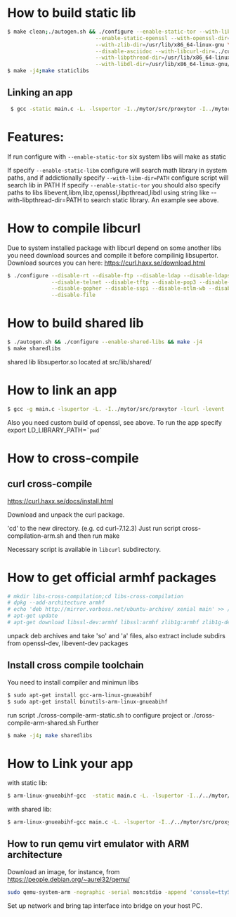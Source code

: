# How to build static lib #

````bash
$ make clean;./autogen.sh && ./configure --enable-static-tor --with-libevent-dir=/usr/lib/x86_64-linux-gnu \
							--enable-static-openssl --with-openssl-dir=/usr/lib/x86_64-linux-gnu \
							--with-zlib-dir=/usr/lib/x86_64-linux-gnu \
							--disable-asciidoc --with-libcurl-dir=../curl-7.58.0/lib/.libs/ \
							--with-libpthread-dir=/usr/lib/x86_64-linux-gnu/ \
							--with-libdl-dir=/usr/lib/x86_64-linux-gnu/
$ make -j4;make staticlibs
````
## Linking an app ##
````bash
 $ gcc -static main.c -L. -lsupertor -I../mytor/src/proxytor -I../mytor/src/or/ -o app
````

# Features: #

If run configure with `--enable-static-tor` six system libs will make as static

If specify `--enable-static-libm` configure will search math library in system paths, and if addictionally specify `--with-libm-dir=PATH` configure script will search lib in PATH
If specify `--enable-static-tor` you should also specify paths to libs libevent,libm,libz,openssl,libpthread,libdl using string like
--with-libpthread-dir=PATH to search static library. An example see above.
# How to compile libcurl #

Due to system installed package with libcurl depend on some another libs you need download sources and compile it before compilinig libsupertor.
Download sources you can here: https://curl.haxx.se/download.html
````bash
$ ./configure --disable-rt --disable-ftp --disable-ldap --disable-ldaps --disable-rtsp --disable-dict \
			  --disable-telnet --disable-tftp --disable-pop3 --disable-imap --disable-smb --disable-smtp \
			  --disable-gopher --disable-sspi --disable-ntlm-wb --disable-tls-srp --without-zlib --disable-threaded-resolver \
			  --disable-file
````
# How to build shared lib #

````bash
$ ./autogen.sh && ./configure --enable-shared-libs && make -j4
$ make sharedlibs
````

shared lib libsupertor.so located at src/lib/shared/

# How to link an app #
````bash
$ gcc -g main.c -lsupertor -L. -I../mytor/src/proxytor -lcurl -levent  -lz -lm -lpthread -o app
````
Also you need custom build of openssl, see above.
To run the app specify export LD_LIBRARY_PATH=`` `pwd` ``

# How to cross-compile #
## curl cross-compile ##
https://curl.haxx.se/docs/install.html

Download and unpack the curl package.

'cd' to the new directory. (e.g. cd curl-7.12.3)
Just run script cross-compilation-arm.sh and then run make

Necessary script is available in ````libcurl```` subdirectory.

# How to get official armhf packages #
````bash
# mkdir libs-cross-compilation;cd libs-cross-compilation
# dpkg --add-architecture armhf  
# echo 'deb http://mirror.vorboss.net/ubuntu-archive/ xenial main' >> /etc/apt/sources.list  
# apt-get update  
# apt-get download libssl-dev:armhf libssl:armhf zlib1g:armhf zlib1g-dev:armhf libevent-2.0-5:armhf libevent-dev:armhf
````
unpack deb archives and take 'so' and 'a' files, also extract include subdirs from openssl-dev, libevent-dev packages


## Install cross compile toolchain ##
You need to install compiler and minimun libs

````bash
$ sudo apt-get install gcc-arm-linux-gnueabihf
$ sudo apt-get install binutils-arm-linux-gnueabihf
````
run script ./cross-compile-arm-static.sh to configure project or ./cross-compile-arm-shared.sh
Further 
````bash
$ make -j4; make sharedlibs
````
# How to Link your app #

with static lib:
````bash
$ arm-linux-gnueabihf-gcc  -static main.c -L. -lsupertor -I../../mytor/src/proxytor -I../../mytor/src/or/ -I../../curl-arm/include/  -o app

````

with shared lib:
````bash
$ arm-linux-gnueabihf-gcc main.c -L. -lsupertor -I../../mytor/src/proxytor -I../../mytor/src/or/ -I../../curl-arm/include/ -L../../curl-arm/lib/.libs -L../../libs-cross-compilation/  -lssl -lcrypto -lpthread -lz -lm -ldl -levent -lcurl  -o app-shared

````

## How to run qemu virt emulator with ARM architecture ##

Download an image, for instance, from https://people.debian.org/~aurel32/qemu/

````bash
sudo qemu-system-arm -nographic -serial mon:stdio -append 'console=ttyS0' -M vexpress-a9 -display vnc=1:15000 -kernel vmlinuz-3.2.0-4-vexpress -initrd initrd.img-3.2.0-4-vexpress -drive if=sd,file=debian_wheezy_armhf_standard.qcow2 -append "root=/dev/mmcblk0p2" -net nic,vlan=0 -net tap,vlan=0,ifname=tap0
````
Set up network and bring tap interface into bridge on your host PC. 
